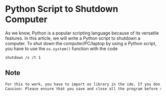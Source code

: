 # Python Script to Shutdown Computer
As we know, Python is a popular scripting language because of its versatile features. In this article, we will write a Python script to shutdown a computer.
To shut down the computer/PC/laptop by using a Python script, you have to use the `os.system()` function with the code
```bash
shutdown /s /t 1
```
## Note
```bash
For this to work, you have to import os library in the ide. If you don’t have it, then ‘pip install os‘ through the Command Prompt.
Causion: Please ensure that you save and close all the program before running this code on the IDLE, as the below program will immediately shut down your computer.
```
